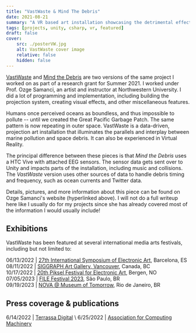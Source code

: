 ```yaml
---
title: "VastWaste & Mind The Debris"
date: 2021-08-21
summary: "A VR based art installation showcasing the detrimental effects of space and marine debris. Featured at ISEA2022, SIGGRAPH, and Piksel Festival!"
tags: [projects, unity, csharp, vr, featured]
draft: false
cover:
    src: ./posterVW.jpg
    alt: VastWaste cover image
    relative: false
    hidden: false
---
```


[VastWaste](https://www.ozgesamanci.com/#/vastwaste/) and [Mind the Debris](https://www.ozgesamanci.com/#/mind-the-debris/) are two versions of the same project I worked on as part of a research grant for Summer 2021. I worked under Prof. Ozge Samanci, an artist and instructor at Northwestern University. I did a lot of programming and implementation, including building the projection system, creating visual effects, and other miscellaneous features. 

Humans once perceived oceans as boundless, and thus impossible to pollute -- until we created the Great Pacific Garbage Patch. The same pattern is now repeating in outer space. VastWaste is a data-driven, projection art installation that illuminates the parallels and interplay between marine pollution and space debris. It can also be experienced in Virtual Reality.

The principal difference between these pieces is that *Mind the Debris* uses a HTC Vive with attached EEG sensors. The sensor data gets sent over to Unity and impacts parts of the installation, including music and collisions. The *VastWaste* version uses other sources of data to handle debris timing and frequency, such as ocean currents and Twitter data.

Details, pictures, and more information about this piece can be found on Ozge Samanci's website (hyperlinked above). I will not do a full writeup here like I usually do for my projects since she has already covered most of the information I would usually include!

## Exhibitions

VastWaste has been featured at several international media arts festivals, including but not limited to:

06/13/2022  | [27th International Symposium of Electronic Art](https://isea2022.isea-international.org/event/citm-upc-vastwaste/), Barcelona, ES  \
08/11/2022 	| [SIGGRAPH Art Gallery, Vancouver](https://s2022.siggraph.org/presentation/?id=artg_158&sess=sess227), Canada, BC \
10/17/2022  | [20th Piksel Festival for Electronic Art](https://22.piksel.no/), Bergen, NO \
07/05/2023  | [FILE Festival 2023](https://file.org.br/), São Paulo, BR \
09/19/2023  | [NOVA @ Museum of Tomorrow](https://museudoamanha.org.br/en), Rio de Janeiro, BR 


## Press coverage & publications

6/14/2022  | [Terrassa Digital](https://terrassadigital.cat/veure-la-deixalla-espacial-de-forma-immersiva-des-del-citm/) \ 
6/25/2022  | [Association for Computing Machinery](https://dl.acm.org/doi/10.1145/3532837.3534952)